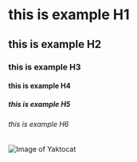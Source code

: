 # this is example H1
## this is example H2
### this is example H3
#### this is example H4
##### this is example H5
###### this is example H6
![Image of Yaktocat](https://octodex.github.com/images/yaktocat.png)
